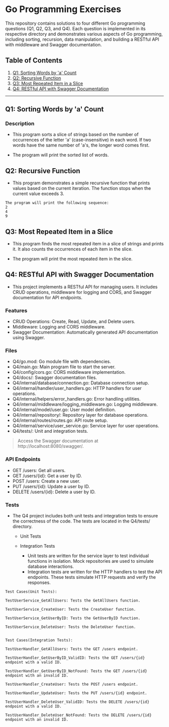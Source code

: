 # Go Programming Exercises

This repository contains solutions to four different Go programming questions (Q1, Q2, Q3, and Q4). Each question is implemented in its respective directory and demonstrates various aspects of Go programming, including sorting, recursion, data manipulation, and building a RESTful API with middleware and Swagger documentation.

## Table of Contents

1. [Q1: Sorting Words by 'a' Count](#q1-sorting-words-by-a-count)
2. [Q2: Recursive Function](#q2-recursive-function)
3. [Q3: Most Repeated Item in a Slice](#q3-most-repeated-item-in-a-slice)
4. [Q4: RESTful API with Swagger Documentation](#q4-restful-api-with-swagger-documentation)
---

## Q1: Sorting Words by 'a' Count

### Description

* This program sorts a slice of strings based on the number of occurrences of the letter 'a' (case-insensitive) in each word. If two words have the same number of 'a's, the longer word comes first.

* The program will print the sorted list of words.

## Q2: Recursive Function

* This program demonstrates a simple recursive function that prints values based on the current iteration. The function stops when the current value exceeds 3.

```plain
The program will print the following sequence:
2
4
9
```

## Q3: Most Repeated Item in a Slice

* This program finds the most repeated item in a slice of strings and prints it. It also counts the occurrences of each item in the slice.

* The program will print the most repeated item in the slice.

## Q4: RESTful API with Swagger Documentation

- This project implements a RESTful API for managing users. It includes CRUD operations, middleware for logging and CORS, and Swagger documentation for API endpoints.

### Features

- CRUD Operations: Create, Read, Update, and Delete users.
- Middleware: Logging and CORS middleware.
- Swagger Documentation: Automatically generated API documentation using Swagger.

### Files

- Q4/go.mod: Go module file with dependencies.
- Q4/main.go: Main program file to start the server.
- Q4/config/cors.go: CORS middleware implementation.
- Q4/docs/: Swagger documentation files.
- Q4/internal/database/connection.go: Database connection setup.
- Q4/internal/handler/user_handlers.go: HTTP handlers for user operations.
- Q4/internal/helpers/error_handlers.go: Error handling utilities.
- Q4/internal/middleware/logging_middleware.go: Logging middleware.
- Q4/internal/model/user.go: User model definition.
- Q4/internal/repository/: Repository layer for database operations.
- Q4/internal/routes/routes.go: API route setup.
- Q4/internal/service/user_service.go: Service layer for user operations.
- Q4/tests/: Unit and integration tests.


> Access the Swagger documentation at http://localhost:8080/swagger/.

### API Endpoints

- GET /users: Get all users.
- GET /users/{id}: Get a user by ID.
- POST /users: Create a new user.
- PUT /users/{id}: Update a user by ID.
- DELETE /users/{id}: Delete a user by ID.

### Tests

- The Q4 project includes both unit tests and integration tests to ensure the correctness of the code. The tests are located in the Q4/tests/ directory.

  -   Unit Tests
  -  Integration Tests

        - Unit tests are written for the service layer to test individual functions in isolation. Mock repositories are used to simulate database interactions.
        - Integration tests are written for the HTTP handlers to test the API endpoints. These tests simulate HTTP requests and verify the responses.

```plain
Test Cases(Unit Tests):

TestUserService_GetAllUsers: Tests the GetAllUsers function.

TestUserService_CreateUser: Tests the CreateUser function.

TestUserService_GetUserByID: Tests the GetUserByID function.

TestUserService_DeleteUser: Tests the DeleteUser function.


Test Cases(Integration Tests):

TestUserHandler_GetAllUsers: Tests the GET /users endpoint.

TestUserHandler_GetUserByID_ValidID: Tests the GET /users/{id} endpoint with a valid ID.

TestUserHandler_GetUserByID_NotFound: Tests the GET /users/{id} endpoint with an invalid ID.

TestUserHandler_CreateUser: Tests the POST /users endpoint.

TestUserHandler_UpdateUser: Tests the PUT /users/{id} endpoint.

TestUserHandler_DeleteUser_ValidID: Tests the DELETE /users/{id} endpoint with a valid ID.

TestUserHandler_DeleteUser_NotFound: Tests the DELETE /users/{id} endpoint with an invalid ID.
```